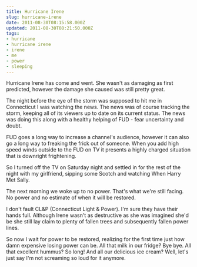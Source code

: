 ```yaml
---
title: Hurricane Irene
slug: hurricane-irene
date: 2011-08-30T08:15:58.000Z
updated: 2011-08-30T08:21:50.000Z
tags:
- hurricane
- hurricane irene
- irene
- me
- power
- sleeping
---
```


Hurricane Irene has come and went.  She wasn't as damaging as first predicted, however the damage she caused was still pretty great.

The night before the eye of the storm was supposed to hit me in Connecticut I was watching the news.  The news was of course tracking the storm, keeping all of its viewers up to date on its current status.  The news was doing this along with a healthy helping of FUD - fear uncertainty and doubt.

FUD goes a long way to increase a channel's audience, however it can also go a long way to freaking the frick out of someone.  When you add high speed winds outside to the FUD on TV it presents a highly charged situation that is downright frightening.
<!--more-->
So I turned off the TV on Saturday night and settled in for the rest of the night with my girlfriend, sipping some Scotch and watching When Harry Met Sally.

The next morning we woke up to no power.  That's what we're still facing.  No power and no estimate of when it will be restored.

I don't fault CL&P (Connecticut Light & Power).  I'm sure they have their hands full.  Although Irene wasn't as destructive as she was imagined she'd be she still lay claim to plenty of fallen trees and subsequently fallen power lines.

So now I wait for power to be restored, realizing for the first time just how damn expensive losing power can be.  All that milk in our fridge?  Bye bye.  All that excellent hummus?  So long!  And all our delicious ice cream?  Well, let's just say I'm not screaming so loud for it anymore.
